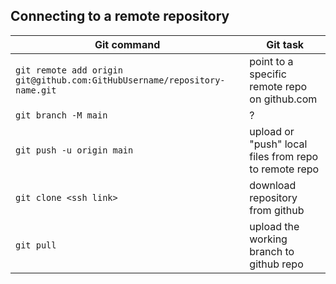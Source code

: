 ## Connecting to a remote repository

| Git command                                                               | Git task                                              |
| ------------------------------------------------------------------------- | ----------------------------------------------------- |
| `git remote add origin git@github.com:GitHubUsername/repository-name.git` | point to a specific remote repo on github.com         |
| `git branch -M main`                                                      | ?                                                     |
| `git push -u origin main`                                                 | upload or "push" local files from repo to remote repo |
| `git clone <ssh link>`                                                    | download repository from github                       |
| `git pull`                                                                | upload the working branch to github repo              |
